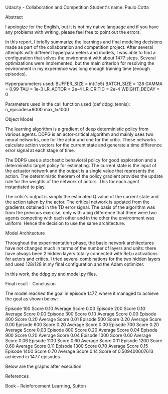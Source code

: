 Udacity - Collaboration and Competition
Student's name: Paulo Cotta

Abstract

I apologize for the English, but it is not my native language and if you have any problems with writing, please feel free to point out the errors.

In this report, I briefly summarize the learnings and final modeling decisions made as part of the collaboration and competition project. After several attempts with different hyperparameters and models, I was able to find a configuration that solves the environment with about 1477 steps. Several optimizations were implemented, but the main criterion for resolving the environment in my experience was long enough training time (enough episodes).

Hyperparameters used:
BUFFER_SIZE  = int(1e5)
BATCH_SIZE   = 128
GAMMA        = 0.99
TAU          = 1e-3
LR_ACTOR     = 2e-4
LR_CRITIC    = 2e-4
WEIGHT_DECAY = 0

Parameters used in the call function used (def ddpg_tennis):
n_episodes=8000 
max_t=1000

Object Model

The learning algorithm is a gradient of deep deterministic policy from various agents. DDPG is an actor-critical algorithm and mainly uses two neural networks, one for the actor and one for the critic. These networks calculate action vectors for the current state and generate a time difference error signal at each stage of time.

The DDPG uses a stochastic behavioral policy for good exploration and a deterministic target policy for estimating. The current state is the input of the actuator network and the output is a single value that represents the action. The deterministic theorem of the policy gradient provides the update rule for the weights of the network of actors. This for each agent instantiated to play.

The critic's output is simply the estimated Q value of the current state and the action taken by the actor. The critical network is updated from the gradients obtained in the TD error signal. The basis of the algorithm was from the previous exercise, only with a big difference that there were two agents competing with each other and in the other the environment was uniform. Hence the decision to use the same architecture.

Model Architecture

Throughout the experimentation phase, the basic network architectures have not changed much in terms of the number of layers and units: there have always been 2 hidden layers totally connected with ReLu activations for actors and critics. I tried several combinations for the two hidden layers and used 128/128 in my final configuration and the Adam optimizer.

In this work, the ddpg.py and model.py files.

Final result - Conclusion

The model reached the goal in episode 1477, where it managed to achieve the goal as shown below:

Episode 100	Score 0.10	Average Score 0.00
Episode 200	Score 0.10	Average Score 0.00
Episode 300	Score 0.10	Average Score 0.00
Episode 400	Score 0.20	Average Score 0.01
Episode 500	Score 0.20	Average Score 0.00
Episode 600	Score 0.20	Average Score 0.00
Episode 700	Score 0.20	Average Score 0.03
Episode 800	Score 0.20	Average Score 0.04
Episode 900	Score 0.20	Average Score 0.04
Episode 1000	Score 0.60	Average Score 0.06
Episode 1100	Score 0.60	Average Score 0.11
Episode 1200	Score 0.60	Average Score 0.11
Episode 1300	Score 0.70	Average Score 0.15
Episode 1400	Score 0.70	Average Score 0.14
Score of 0.509400007613 achieved in 1477 episodes

Below are the graphs after execution:








References

Book - Reinforcement Learning, Sutton
